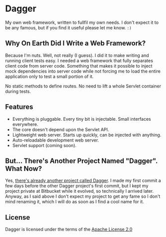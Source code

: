 Dagger
======

My own web framework, written to fullfil my own needs. I don't expect
it to be any famous, but if you find it useful please let me know. ` :) `


Why On Earth Did I Write a Web Framework?
----------------------------------------

Because I'm nuts. Well, not really (I guess). I did it to make writing
and running client tests easy. I needed a web framework that fully
separates client code from server code. Something that makes it possible
to inject mock dependencies into server code while not forcing me to load
the entire application only to test a small portion of it.

No static methods to define routes.
No need to lift a whole Servlet container during tests.


Features
--------

* Everything is pluggable. Every tiny bit is injectable.
  Small interfaces everywhere.
* The core doesn't depend upon the Servlet API.
* Lightweight web server. Starts up quickly, can be injected with anything.
* Auto-reloadable development web server.
* Servlet support (coming soon).


But... There's Another Project Named "Dagger". What Now?
--------------------------------------------------------

Yes, [there's already another project called Dagger](https://github.com/square/dagger/).
I made my first commit a few days before the other Dagger project's first commit, but I
kept my project private at Bitbucket while it evolved, so technically I arrived later.
Anyway, as I said above I don't expect my project to get any fame so I don't mind
renaming it, which I will do as soon as I find a cool name for it.

License
-------

Dagger is licensed under the terms of the
[Apache License 2.0](http://www.apache.org/licenses/LICENSE-2.0.html)
